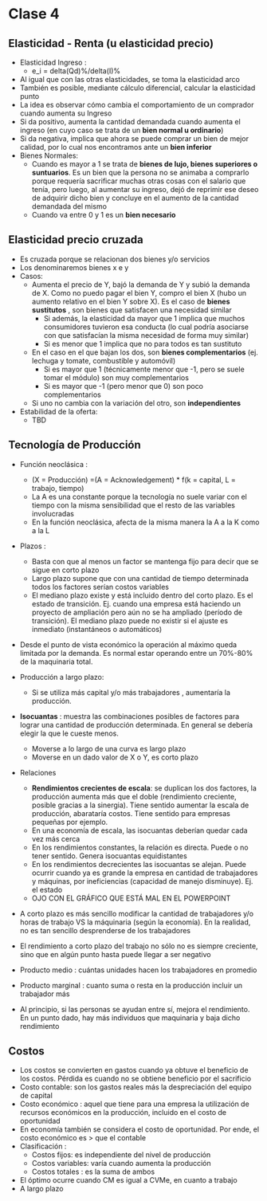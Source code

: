 # Clase 4
## Elasticidad - Renta (u elasticidad precio)
- Elasticidad Ingreso :
  - e_i = delta(Qd)%/delta(I)%
- Al igual que con las otras elasticidades, se toma la elasticidad arco
- También es posible, mediante cálculo diferencial, calcular la elasticidad punto
-  La idea es observar cómo cambia el comportamiento de un comprador cuando aumenta su Ingreso
- Si da positivo, aumenta la cantidad demandada cuando aumenta el ingreso (en cuyo caso se trata de un __bien normal u ordinario__)
- Si da negativa, implica que ahora se puede comprar un bien de mejor calidad, por lo cual nos encontramos ante un __bien inferior__
- Bienes Normales:
  - Cuando es mayor a 1 se trata de __bienes de lujo, bienes superiores o suntuarios__. Es un bien que la persona no se animaba a comprarlo porque requería sacrificar muchas otras cosas con el salario que tenía, pero luego, al aumentar su ingreso, dejó de reprimir ese deseo de adquirir dicho bien y concluye en el aumento de la cantidad demandada del  mismo
  - Cuando va entre 0 y 1 es un __bien necesario__
## Elasticidad precio cruzada
- Es cruzada porque se relacionan dos bienes y/o servicios
- Los denominaremos bienes x e y
- Casos:
  - Aumenta el precio de Y, bajó la demanda de Y y subió la demanda de X. Como no puedo pagar el bien Y, compro el bien X (hubo un aumento relativo en el bien Y sobre X). Es el caso de __bienes sustitutos__ , son bienes que satisfacen una necesidad similar
    - Si además, la elasticidad da mayor que 1 implica que muchos consumidores tuvieron esa conducta (lo cual podría asociarse con que satisfacían la misma necesidad de forma muy similar)
    - Si es menor que 1 implica que no para todos es tan sustituto
  - En el caso en el que bajan los dos, son __bienes complementarios__ (ej. lechuga y tomate, combustible y automóvil)
    - Si es mayor que 1 (técnicamente menor que -1, pero se suele tomar el módulo) son muy complementarios
    - Si es mayor que -1 (pero menor que 0) son poco complementarios
  - Si uno no cambia con la variación del otro, son __independientes__
- Estabilidad de la oferta:
  - TBD

## Tecnología de Producción
- Función neoclásica :
  - (X = Producción) =(A = Acknowledgement) * f(k = capital, L = trabajo, tiempo)
  - La A es una constante porque la tecnología no suele variar con el tiempo con la misma sensibilidad que el resto de las variables involucradas
  - En la función neoclásica, afecta de la misma manera la A a la K como a la L
- Plazos :
  - Basta con que al menos un factor se mantenga fijo para decir que se sigue en corto plazo
  - Largo plazo supone que con una cantidad de tiempo determinada todos los factores serían costos variables
  - El mediano plazo existe y está incluido dentro del corto plazo. Es el estado de transición. Ej. cuando una empresa está haciendo un proyecto de ampliación pero aún no se ha ampliado (período de transición). El mediano plazo puede no existir si el ajuste es inmediato (instantáneos o automáticos)
- Desde el punto de vista económico la operación al máximo queda limitada por la demanda. Es normal estar operando entre un 70%-80% de la maquinaria total.
- Producción a largo plazo:
    - Si se utiliza más capital y/o más trabajadores , aumentaría la producción.
- __Isocuantas__ : muestra las combinaciones posibles de factores para lograr una cantidad de producción determinada. En general se debería elegir la que le cueste menos.
  - Moverse a lo largo de una curva es largo plazo
  - Moverse en un dado valor de X o Y, es corto plazo
- Relaciones
  - __Rendimientos crecientes de escala__: se duplican los dos factores, la producción aumenta más que el doble (rendimiento creciente, posible gracias a la sinergia). Tiene sentido aumentar la escala de producción, abarataría costos. Tiene sentido para empresas pequeñas por ejemplo.
  - En una economía de escala, las isocuantas deberían quedar cada vez más cerca
  - En los rendimientos constantes, la relación es directa. Puede o no tener sentido. Genera isocuantas equidistantes
  - En los rendimientos decrecientes las isocuantas se alejan. Puede ocurrir cuando ya es grande la empresa en cantidad de trabajadores y máquinas, por ineficiencias (capacidad de manejo disminuye). Ej. el estado
  - OJO CON EL GRÁFICO QUE ESTÁ MAL EN EL POWERPOINT
- A corto plazo es más sencillo modificar la cantidad de trabajadores y/o horas de trabajo VS la máquinaria (según la economía). En la realidad, no es tan sencillo desprenderse de los trabajadores
- El rendimiento a corto plazo del trabajo no sólo no es siempre creciente, sino que en algún punto hasta puede llegar a ser negativo
- Producto medio : cuántas unidades hacen los trabajadores en promedio
- Producto marginal : cuanto suma o resta en la producción incluir un trabajador más

- Al principio, si las personas se ayudan entre sí, mejora el rendimiento. En un punto dado, hay más individuos que maquinaria y baja dicho rendimiento

## Costos
- Los costos se convierten en gastos cuando ya obtuve el beneficio de los costos. Pérdida es cuando no se obtiene beneficio por el sacrificio
- Costo contable: son los gastos reales más la despreciación del equipo de capital
- Costo económico : aquel que tiene para una empresa la utilización de recursos económicos en la producción, incluido en el costo de oportunidad
- En economía también se considera el costo de oportunidad. Por ende, el costo económico es > que el contable
- Clasificación :
  - Costos fijos: es independiente del nivel de producción
  - Costos variables: varía cuando aumenta la producción
  - Costos totales : es la suma de ambos
- El óptimo ocurre cuando CM es igual a CVMe, en cuanto a trabajo
- A largo plazo
